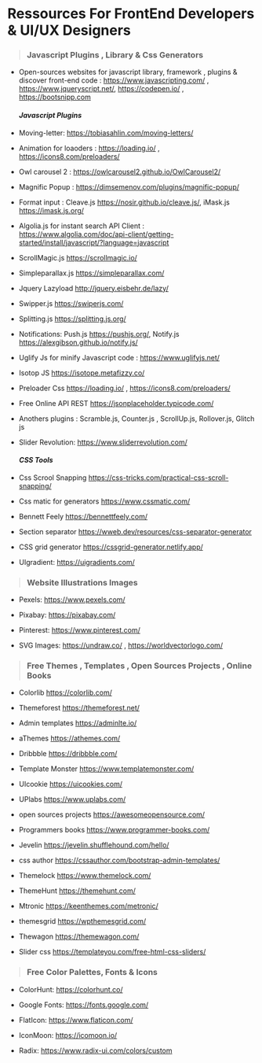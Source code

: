 # Ressources For FrontEnd Developers & UI/UX Designers

> ### Javascript Plugins , Library & Css Generators

* Open-sources websites for javascript library, framework , plugins & discover front-end code : <https://www.javascripting.com/> , <https://www.jqueryscript.net/>, <https://codepen.io/> , <https://bootsnipp.com>

    #### _Javascript Plugins_

* Moving-letter: <https://tobiasahlin.com/moving-letters/>

* Animation for loaoders : <https://loading.io/> , <https://icons8.com/preloaders/>

* Owl carousel 2 : <https://owlcarousel2.github.io/OwlCarousel2/>

* Magnific Popup : <https://dimsemenov.com/plugins/magnific-popup/> 

* Format input : Cleave.js <https://nosir.github.io/cleave.js/>, iMask.js <https://imask.js.org/>

* Algolia.js for instant search API Client : <https://www.algolia.com/doc/api-client/getting-started/install/javascript/?language=javascript>

* ScrollMagic.js <https://scrollmagic.io/>

* Simpleparallax.js <https://simpleparallax.com/>

* Jquery Lazyload <http://jquery.eisbehr.de/lazy/>

* Swipper.js <https://swiperjs.com/>

* Splitting.js <https://splitting.js.org/>

* Notifications: Push.js <https://pushjs.org/>, Notify.js <https://alexgibson.github.io/notify.js/>

* Uglify Js for minify Javascript code : <https://www.uglifyjs.net/>

* Isotop JS <https://isotope.metafizzy.co/>

* Preloader Css <https://loading.io/> , <https://icons8.com/preloaders/>

* Free Online API REST  <https://jsonplaceholder.typicode.com/>

* Anothers plugins : Scramble.js, Counter.js , ScrollUp.js, Rollover.js, Glitch js
  
* Slider Revolution: <https://www.sliderrevolution.com/>

    #### _CSS Tools_

* Css Scrool Snapping <https://css-tricks.com/practical-css-scroll-snapping/>

* Css matic for generators <https://www.cssmatic.com/>

* Bennett Feely <https://bennettfeely.com/>

* Section separator <https://wweb.dev/resources/css-separator-generator>

* CSS grid generator <https://cssgrid-generator.netlify.app/>

* UIgradient: <https://uigradients.com/>

> ### Website Illustrations Images

* Pexels: <https://www.pexels.com/>

* Pixabay: <https://pixabay.com/>

* Pinterest: <https://www.pinterest.com/>

* SVG Images: <https://undraw.co/> , <https://worldvectorlogo.com/>



> ### Free Themes , Templates , Open Sources Projects , Online Books 

* Colorlib <https://colorlib.com/>

* Themeforest <https://themeforest.net/>

* Admin templates <https://adminlte.io/>

* aThemes <https://athemes.com/>

* Dribbble <https://dribbble.com/>

* Template Monster <https://www.templatemonster.com/>

* UIcookie <https://uicookies.com/>

* UPlabs <https://www.uplabs.com/>

* open sources projects <https://awesomeopensource.com/>

* Programmers books <https://www.programmer-books.com/>

* Jevelin <https://jevelin.shufflehound.com/hello/>

* css author <https://cssauthor.com/bootstrap-admin-templates/>

* Themelock <https://www.themelock.com/>

* ThemeHunt <https://themehunt.com/>
  
* Mtronic <https://keenthemes.com/metronic/>

* themesgrid <https://wpthemesgrid.com/>

* Thewagon <https://themewagon.com/>

* Slider css <https://templateyou.com/free-html-css-sliders/>

> ### Free Color Palettes, Fonts & Icons

* ColorHunt: <https://colorhunt.co/>

* Google Fonts: <https://fonts.google.com/>

* FlatIcon: <https://www.flaticon.com/>

* IconMoon: <https://icomoon.io/>

* Radix: <https://www.radix-ui.com/colors/custom>
